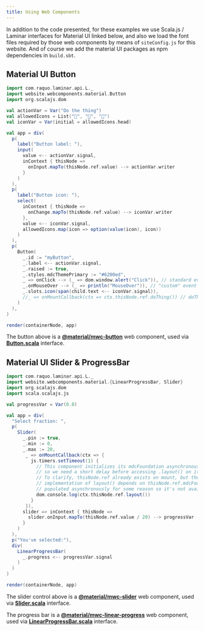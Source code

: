 ```yaml
---
title: Using Web Components
---
```


In addition to the code presented, for these examples we use Scala.js / Laminar interfaces for Material UI linked below, and also we load the font files required by those web components by means of `siteConfig.js` for this website. And of course we add the material UI packages as npm dependencies in `build.sbt`.

<h2>Material UI Button</h2>

<div class = "mdoc-example">

```scala mdoc:js
import com.raquo.laminar.api.L._
import website.webcomponents.material.Button
import org.scalajs.dom

val actionVar = Var("Do the thing")
val allowedIcons = List("🎉", "🚀", "🍉")
val iconVar = Var(initial = allowedIcons.head)

val app = div(
  p(
    label("Button label: "),
    input(
      value <-- actionVar.signal,
      inContext { thisNode =>
        onInput.mapTo(thisNode.ref.value) --> actionVar.writer
      }
    )
  ),
  p(
    label("Button icon: "),
    select(
      inContext { thisNode =>
        onChange.mapTo(thisNode.ref.value) --> iconVar.writer
      },
      value <-- iconVar.signal,
      allowedIcons.map(icon => option(value(icon), icon))
    )
  ),
  p(
    Button(
      _.id := "myButton",
      _.label <-- actionVar.signal,
      _.raised := true,
      _.styles.mdcThemePrimary := "#6200ed",
      _ => onClick --> (_ => dom.window.alert("Click")), // standard event
      _.onMouseOver --> (_ => println("MouseOver")), // "custom" event
      _.slots.icon(span(child.text <-- iconVar.signal)),
      //_ => onMountCallback(ctx => ctx.thisNode.ref.doThing()) // doThing is not implemented, just for reference
    )
  ),
)

render(containerNode, app)
```

The button above is a **[@material/mwc-button]("https://github.com/material-components/material-components-web-components/tree/master/packages/button")** web component, used via **[Button.scala](https://github.com/raquo/Laminar/blob/master/websiteJS/src/main/scala/website/webcomponents/material/Button.scala)** interface.

</div>


<div class = "mdoc-example">

<h2>Material UI Slider & ProgressBar</h2>

```scala mdoc:js
import com.raquo.laminar.api.L._
import website.webcomponents.material.{LinearProgressBar, Slider}
import org.scalajs.dom
import scala.scalajs.js

val progressVar = Var(0.0)

val app = div(
  "Select fraction: ",
  p(
    Slider(
      _.pin := true,
      _.min := 0,
      _.max := 20,
       _ => onMountCallback(ctx => {
         js.timers.setTimeout(1) {
           // This component initializes its mdcFoundation asynchronously,
           // so we need a short delay before accessing .layout() on it.
           // To clarify, thisNode.ref already exists on mount, but the web component's
           // implementation of layout() depends on thisNode.ref.mdcFoundation, which is
           // populated asynchronously for some reason so it's not available on mount.
           dom.console.log(ctx.thisNode.ref.layout())
         }
       }),
      slider => inContext { thisNode =>
        slider.onInput.mapTo(thisNode.ref.value / 20) --> progressVar
      }
    )
  ),
  p("You've selected:"),
  div(
    LinearProgressBar(
      _.progress <-- progressVar.signal
    )
  )
)

render(containerNode, app)
```

The slider control above is a **[@material/mwc-slider]("https://github.com/material-components/material-components-web-components/tree/master/packages/slider")** web component, used via **[Slider.scala](https://github.com/raquo/Laminar/blob/master/websiteJS/src/main/scala/website/webcomponents/material/Slider.scala)** interface.

The progress bar is a **[@material/mwc-linear-progress]("https://github.com/material-components/material-components-web-components/tree/master/packages/linear-progress")** web component, used via **[LinearProgressBar.scala](https://github.com/raquo/Laminar/blob/master/websiteJS/src/main/scala/website/webcomponents/material/Slider.scala)** interface.

</div>
